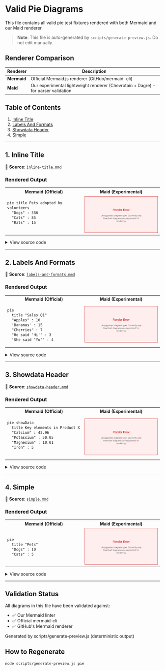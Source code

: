 # Valid Pie Diagrams

This file contains all valid pie test fixtures rendered with both Mermaid and our Maid renderer.

> **Note**: This file is auto-generated by `scripts/generate-preview.js`. Do not edit manually.

## Renderer Comparison

| Renderer | Description |
|----------|-------------|
| **Mermaid** | Official Mermaid.js renderer (GitHub/mermaid-cli) |
| **Maid** | Our experimental lightweight renderer (Chevrotain + Dagre) - for parser validation |

## Table of Contents

1. [Inline Title](#1-inline-title)
2. [Labels And Formats](#2-labels-and-formats)
3. [Showdata Header](#3-showdata-header)
4. [Simple](#4-simple)

---

## 1. Inline Title

📄 **Source**: [`inline-title.mmd`](./valid/inline-title.mmd)

### Rendered Output

<table>
<tr>
<th width="50%">Mermaid (Official)</th>
<th width="50%">Maid (Experimental)</th>
</tr>
<tr>
<td>

```mermaid
pie title Pets adopted by volunteers
  "Dogs" : 386
  "Cats" : 85
  "Rats" : 15


```

</td>
<td>

<img src="./rendered/inline-title.svg" alt="Maid Rendered Diagram" />

</td>
</tr>
</table>

<details>
<summary>View source code</summary>

```
pie title Pets adopted by volunteers
  "Dogs" : 386
  "Cats" : 85
  "Rats" : 15


```
</details>

---

## 2. Labels And Formats

📄 **Source**: [`labels-and-formats.mmd`](./valid/labels-and-formats.mmd)

### Rendered Output

<table>
<tr>
<th width="50%">Mermaid (Official)</th>
<th width="50%">Maid (Experimental)</th>
</tr>
<tr>
<td>

```mermaid
pie
  title "Sales Q1"
  "Apples" : 10
  'Bananas' : 15
  "Cherries" : 7
  "He said 'Hi'" : 3
  'She said "Yo"' : 4

```

</td>
<td>

<img src="./rendered/labels-and-formats.svg" alt="Maid Rendered Diagram" />

</td>
</tr>
</table>

<details>
<summary>View source code</summary>

```
pie
  title "Sales Q1"
  "Apples" : 10
  'Bananas' : 15
  "Cherries" : 7
  "He said 'Hi'" : 3
  'She said "Yo"' : 4

```
</details>

---

## 3. Showdata Header

📄 **Source**: [`showdata-header.mmd`](./valid/showdata-header.mmd)

### Rendered Output

<table>
<tr>
<th width="50%">Mermaid (Official)</th>
<th width="50%">Maid (Experimental)</th>
</tr>
<tr>
<td>

```mermaid
pie showData
  title Key elements in Product X
  "Calcium" : 42.96
  "Potassium" : 50.05
  "Magnesium" : 10.01
  "Iron" : 5


```

</td>
<td>

<img src="./rendered/showdata-header.svg" alt="Maid Rendered Diagram" />

</td>
</tr>
</table>

<details>
<summary>View source code</summary>

```
pie showData
  title Key elements in Product X
  "Calcium" : 42.96
  "Potassium" : 50.05
  "Magnesium" : 10.01
  "Iron" : 5


```
</details>

---

## 4. Simple

📄 **Source**: [`simple.mmd`](./valid/simple.mmd)

### Rendered Output

<table>
<tr>
<th width="50%">Mermaid (Official)</th>
<th width="50%">Maid (Experimental)</th>
</tr>
<tr>
<td>

```mermaid
pie
  title "Pets"
  "Dogs" : 10
  "Cats" : 5

```

</td>
<td>

<img src="./rendered/simple.svg" alt="Maid Rendered Diagram" />

</td>
</tr>
</table>

<details>
<summary>View source code</summary>

```
pie
  title "Pets"
  "Dogs" : 10
  "Cats" : 5

```
</details>

---

## Validation Status

All diagrams in this file have been validated against:
- ✅ Our Mermaid linter
- ✅ Official mermaid-cli
- ✅ GitHub's Mermaid renderer

Generated by scripts/generate-preview.js (deterministic output)

## How to Regenerate

```bash
node scripts/generate-preview.js pie
```
